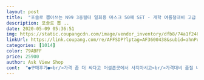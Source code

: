 ```yaml
---
layout: post 
title:  "포솔로 뽑아쓰는 N99 3중필터 일회용 마스크 50매 SET - 개학 여름철대비 고급 부직포, 1set, 50매입" 
description: 포솔로 뽑 ..
date: 2020-05-09 05:36:51 
img: https://static.coupangcdn.com/image/vendor_inventory/dfb8/74a1f248ce93857dbd369ca3716dbad26b4681e3990ad3ebda514db5ea1c.jpg 
linkUrl: https://link.coupang.com/re/AFFSDP?lptag=AF3600438&subid=ahnPublicAsk&pageKey=1434547915&itemId=2476772569&vendorItemId=70470122907&traceid=V0-113-20041a1a2ed402d4 
categories: [1014] 
color: 79ABFF 
price: 25900 
author: Ask View Shop 
cont:  "●구매후기●<br/>가격 좀 더 싸다고 어설픈곳에서 사지마시고<br/>가격대비 품질 너무 좋네요<br/>구매했을때는 박스가<br/>근데 이상품은 3중 필터답게 두께감도 좋고 탄탄해요<br/>끈안떨어지고 날도 더워지는데 숨쉬기도 훨씬 편하다며<br/>다 쓰면 또 사러 올거예요~<br/>다 찌그러져서 도착해서 괜히 찝찝했는데<br/>또 냄새도 안나고 부드럽구요<br/>매일 매일 깨끗하게 꺼내 쓰려고<br/>무엇보다 마스크 재질이 엄청 부드러워요<br/>배송 하루만에 받아봤구요~<br/>배송이 이렇게 빨라도 되는거예요? 주문한지 2틀만에 도착했네요.<br/> 공적마스크는 답답해서 오래쓰기 불편한데 이거는 종일 사용해도 덜 답답하니 좋은거 같아요.<br/> 한장식 뽑아쓰기 좋으네요.<br/> 오늘 집에 페인트칠한다고 하루종일 사용해봤더니 냄새랑 먼지에도 도움된거같아요.<br/>  좋은물건 같아서 후기적어봅니다.<br/> 판매자님 좋은 물건 많이 파세요.<br/>^  지인들한테도 소개할께요.<br/><br/>벌크포장된 대용량 마스크로 구매했어요<br/>부들부들해서 피부가 예민하신 분들도 착용하기 좋을것 같아요<br/>부모님도 선물해드렸는데<br/>사용해보니 더 좋아서 추천해요ㅎㅎ<br/>상자겉에 절취선이 되어있는것도 좋아요<br/>여기는 구겨지지도 않고 딱 그대로와서 좋았어요<br/>여기서 사세요 여러분 ㅋㅋ<br/>외부상자안에 제품이 비닐에 한 번 더 쌓여있어서<br/>위아래로 쭈욱 늘어나서 턱 아래까지 안전하게 막아주구요<br/>이게 무슨 이가격인가 싶어서 바로 반품했었거든요<br/>인증 받은 상품이라 믿고 구매했지만<br/>일회용비닐백처럼 편하게 톡 뽑아쓸 수 있게<br/>제가 여기 시키기전에 다른곳에서 일회용마스크<br/>좋아하셔서 재구매하러갑니다^^<br/>추천추천!<br/>코부분쪽에 철사? 같은 것이 들어있어서<br/>타사이트에서 3중 필터여서 주문해봤는데 보자마자<br/>한 점이 마음에 드네요<br/>형태를 잡아주기까지 하니 너무 좋네요<br/>혹시나 진열이나 배송 이동중에 이물질이 들어가지 않게<br/>가격 좀 더 싸다고 어설픈곳에서 사지마시고<br/>가격대비 품질 너무 좋네요<br/>구매했을때는 박스가<br/>근데 이상품은 3중 필터답게 두께감도 좋고 탄탄해요<br/>끈안떨어지고 날도 더워지는데 숨쉬기도 훨씬 편하다며<br/>다 쓰면 또 사러 올거예요~<br/>다 찌그러져서 도착해서 괜히 찝찝했는데<br/>또 냄새도 안나고 부드럽구요<br/>매일 매일 깨끗하게 꺼내 쓰려고<br/>무엇보다 마스크 재질이 엄청 부드러워요<br/>배송 하루만에 받아봤구요~<br/>배송이 이렇게 빨라도 되는거예요? 주문한지 2틀만에 도착했네요.<br/> 공적마스크는 답답해서 오래쓰기 불편한데 이거는 종일 사용해도 덜 답답하니 좋은거 같아요.<br/> 한장식 뽑아쓰기 좋으네요.<br/> 오늘 집에 페인트칠한다고 하루종일 사용해봤더니 냄새랑 먼지에도 도움된거같아요.<br/>  좋은물건 같아서 후기적어봅니다.<br/> 판매자님 좋은 물건 많이 파세요.<br/>^  지인들한테도 소개할께요.<br/><br/>벌크포장된 대용량 마스크로 구매했어요<br/>부들부들해서 피부가 예민하신 분들도 착용하기 좋을것 같아요<br/>부모님도 선물해드렸는데<br/>사용해보니 더 좋아서 추천해요ㅎㅎ<br/>상자겉에 절취선이 되어있는것도 좋아요<br/>여기는 구겨지지도 않고 딱 그대로와서 좋았어요<br/>여기서 사세요 여러분 ㅋㅋ<br/>외부상자안에 제품이 비닐에 한 번 더 쌓여있어서<br/>위아래로 쭈욱 늘어나서 턱 아래까지 안전하게 막아주구요<br/>이게 무슨 이가격인가 싶어서 바로 반품했었거든요<br/>인증 받은 상품이라 믿고 구매했지만<br/>일회용비닐백처럼 편하게 톡 뽑아쓸 수 있게<br/>제가 여기 시키기전에 다른곳에서 일회용마스크<br/>좋아하셔서 재구매하러갑니다^^<br/>추천추천!<br/>코부분쪽에 철사? 같은 것이 들어있어서<br/>타사이트에서 3중 필터여서 주문해봤는데 보자마자<br/>한 점이 마음에 드네요<br/>형태를 잡아주기까지 하니 너무 좋네요<br/>혹시나 진열이나 배송 이동중에 이물질이 들어가지 않게<br/>" 
---
```

